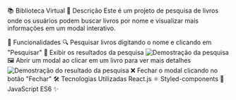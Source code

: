 📚 Biblioteca Virtual
📝 Descrição
Este é um projeto de pesquisa de livros onde os usuários podem buscar livros por nome e visualizar mais informações em um modal interativo.

🚀 Funcionalidades
🔍 Pesquisar livros digitando o nome e clicando em "Pesquisar"
📖 Exibir os resultados da pesquisa
![Demostração da pesquisa](https://private-user-images.githubusercontent.com/114117138/415766151-5d7900ed-49c1-44d3-9412-7c4b23f45925.png?jwt=eyJhbGciOiJIUzI1NiIsInR5cCI6IkpXVCJ9.eyJpc3MiOiJnaXRodWIuY29tIiwiYXVkIjoicmF3LmdpdGh1YnVzZXJjb250ZW50LmNvbSIsImtleSI6ImtleTUiLCJleHAiOjE3NDAxNjAyNzksIm5iZiI6MTc0MDE1OTk3OSwicGF0aCI6Ii8xMTQxMTcxMzgvNDE1NzY2MTUxLTVkNzkwMGVkLTQ5YzEtNDRkMy05NDEyLTdjNGIyM2Y0NTkyNS5wbmc_WC1BbXotQWxnb3JpdGhtPUFXUzQtSE1BQy1TSEEyNTYmWC1BbXotQ3JlZGVudGlhbD1BS0lBVkNPRFlMU0E1M1BRSzRaQSUyRjIwMjUwMjIxJTJGdXMtZWFzdC0xJTJGczMlMkZhd3M0X3JlcXVlc3QmWC1BbXotRGF0ZT0yMDI1MDIyMVQxNzQ2MTlaJlgtQW16LUV4cGlyZXM9MzAwJlgtQW16LVNpZ25hdHVyZT02MGUyZjYwOTA1NTRjMDQ0MzI4YmZjNzAzMzBhODA0OGViNzkxNmQwYmVlNzk0YzIzOGQyYjA3NWEzNTFmMWFhJlgtQW16LVNpZ25lZEhlYWRlcnM9aG9zdCJ9.-VHLGdVmFtmfLYcrPwVD8bxW6gJu97tPdCukfhge_-w)
🖼️ Abrir um modal ao clicar em um livro para ver mais detalhes
![Demostração do resultado da pesquisa](https://private-user-images.githubusercontent.com/114117138/415766330-b1825ceb-ece6-4b9b-af56-833c2f94b022.png?jwt=eyJhbGciOiJIUzI1NiIsInR5cCI6IkpXVCJ9.eyJpc3MiOiJnaXRodWIuY29tIiwiYXVkIjoicmF3LmdpdGh1YnVzZXJjb250ZW50LmNvbSIsImtleSI6ImtleTUiLCJleHAiOjE3NDAxNjAyNjgsIm5iZiI6MTc0MDE1OTk2OCwicGF0aCI6Ii8xMTQxMTcxMzgvNDE1NzY2MzMwLWIxODI1Y2ViLWVjZTYtNGI5Yi1hZjU2LTgzM2MyZjk0YjAyMi5wbmc_WC1BbXotQWxnb3JpdGhtPUFXUzQtSE1BQy1TSEEyNTYmWC1BbXotQ3JlZGVudGlhbD1BS0lBVkNPRFlMU0E1M1BRSzRaQSUyRjIwMjUwMjIxJTJGdXMtZWFzdC0xJTJGczMlMkZhd3M0X3JlcXVlc3QmWC1BbXotRGF0ZT0yMDI1MDIyMVQxNzQ2MDhaJlgtQW16LUV4cGlyZXM9MzAwJlgtQW16LVNpZ25hdHVyZT1jNmI1N2YzYzFmYmYwNWQ3OWQ0ZDg5OGU1OWFkNzFmYzU0YWQ2ZmViYTlkZjVhYTc5MDI5MzQ2YjYxMWIyOTcxJlgtQW16LVNpZ25lZEhlYWRlcnM9aG9zdCJ9.lO0o0v2PyyfeIV4U8zeFQMDTZRrSLIpDM-9ccu_44pw)
❌ Fechar o modal clicando no botão "Fechar"
🛠️ Tecnologias Utilizadas
React.js ⚛️
Styled-components 🎨
JavaScript ES6 ✨
